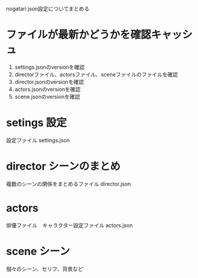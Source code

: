 nogatari json設定についてまとめる

# ファイルが最新かどうかを確認キャッシュ
1. settings.jsonのversionを確認
1. directorファイル、actorsファイル、sceneファイルのファイルを確認
1. director.jsonのversionを確認 
1. actors.jsonのversionを確認 
1. scene.jsonのversionを確認 


# setings 設定
設定ファイル
settings.json  

# director シーンのまとめ
複数のシーンの関係をまとめるファイル
director.json  

# actors
俳優ファイル　キャラクター設定ファイル
actors.json  

# scene シーン
個々のシーン、セリフ、背景など

